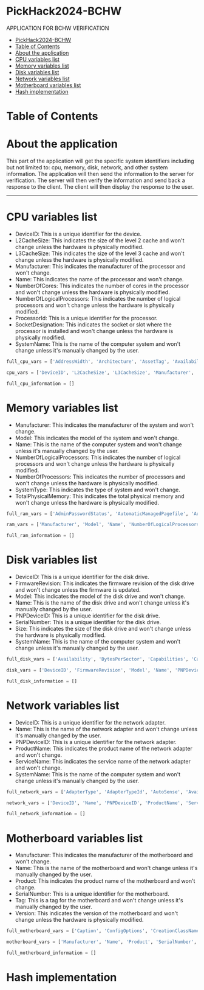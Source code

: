 # PickHack2024-BCHW

APPLICATION FOR BCHW VERIFICATION
- [PickHack2024-BCHW](#pickhack2024-bchw)
- [Table of Contents](#table-of-contents)
- [About the application](#about-the-application)
- [CPU variables list](#cpu-variables-list)
- [Memory variables list](#memory-variables-list)
- [Disk variables list](#disk-variables-list)
- [Network variables list](#network-variables-list)
- [Motherboard variables list](#motherboard-variables-list)
- [Hash implementation](#hash-implementation)

# Table of Contents



# About the application

This part of the application will get the specific system identifiers including but not limited to:
cpu, memory, disk, network, and other system information. 
The application will then send the information to the server for verification. 
The server will then verify the information and send back a response to the client. 
The client will then display the response to the user.

------------------------------------------------------

# CPU variables list

- DeviceID: This is a unique identifier for the device.
- L2CacheSize: This indicates the size of the level 2 cache and won't change unless the hardware is physically modified.
- L3CacheSize: This indicates the size of the level 3 cache and won't change unless the hardware is physically modified.
- Manufacturer: This indicates the manufacturer of the processor and won't change.
- Name: This indicates the name of the processor and won't change.
- NumberOfCores: This indicates the number of cores in the processor and won't change unless the hardware is physically modified.
- NumberOfLogicalProcessors: This indicates the number of logical processors and won't change unless the hardware is physically modified.
- ProcessorId: This is a unique identifier for the processor.
- SocketDesignation: This indicates the socket or slot where the processor is installed and won't change unless the hardware is physically modified.
- SystemName: This is the name of the computer system and won't change unless it's manually changed by the user.

```python
full_cpu_vars = ['AddressWidth', 'Architecture', 'AssetTag', 'Availability', 'Caption', 'Characteristics', 'ConfigManagerErrorCode', 'ConfigManagerUserConfig', 'CpuStatus', 'CreationClassName', 'CurrentClockSpeed', 'CurrentVoltage', 'DataWidth', 'Description', 'DeviceID', 'ErrorCleared', 'ErrorDescription', 'ExtClock', 'Family', 'InstallDate', 'L2CacheSize', 'L2CacheSpeed', 'L3CacheSize', 'L3CacheSpeed', 'LastErrorCode', 'Level', 'LoadPercentage', 'Manufacturer', 'MaxClockSpeed', 'Name', 'NumberOfCores', 'NumberOfEnabledCore', 'NumberOfLogicalProcessors', 'OtherFamilyDescription', 'PartNumber', 'PNPDeviceID', 'PowerManagementCapabilities', 'PowerManagementSupported', 'ProcessorId', 'ProcessorType', 'Revision', 'Role', 'SecondLevelAddressTranslationExtensions', 'SerialNumber', 'SocketDesignation', 'Status', 'StatusInfo', 'Stepping', 'SystemCreationClassName', 'SystemName', 'ThreadCount', 'UniqueId', 'UpgradeMethod', 'Version', 'VirtualizationFirmwareEnabled', 'VMMonitorModeExtensions', 'VoltageCaps']

cpu_vars = ['DeviceID', 'L2CacheSize', 'L3CacheSize', 'Manufacturer', 'Name', 'NumberOfCores', 'NumberOfLogicalProcessors', 'ProcessorId', 'SocketDesignation', 'SystemName']

full_cpu_information = []
```

# Memory variables list

- Manufacturer: This indicates the manufacturer of the system and won't change.
- Model: This indicates the model of the system and won't change.
- Name: This is the name of the computer system and won't change unless it's manually changed by the user.
- NumberOfLogicalProcessors: This indicates the number of logical processors and won't change unless the hardware is physically modified.
- NumberOfProcessors: This indicates the number of processors and won't change unless the hardware is physically modified.
- SystemType: This indicates the type of system and won't change.
- TotalPhysicalMemory: This indicates the total physical memory and won't change unless the hardware is physically modified.

```python
full_ram_vars = ['AdminPasswordStatus', 'AutomaticManagedPagefile', 'AutomaticResetBootOption', 'AutomaticResetCapability', 'BootOptionOnLimit', 'BootOptionOnWatchDog', 'BootROMSupported', 'BootStatus', 'BootupState', 'Caption', 'ChassisBootupState', 'ChassisSKUNumber', 'CreationClassName', 'CurrentTimeZone', 'DaylightInEffect', 'Description', 'DNSHostName', 'Domain', 'DomainRole', 'EnableDaylightSavingsTime', 'FrontPanelResetStatus', 'HypervisorPresent', 'InfraredSupported', 'InitialLoadInfo', 'InstallDate', 'KeyboardPasswordStatus', 'LastLoadInfo', 'Manufacturer', 'Model', 'Name', 'NameFormat', 'NetworkServerModeEnabled', 'NumberOfLogicalProcessors', 'NumberOfProcessors', 'OEMLogoBitmap', 'OEMStringArray', 'PartOfDomain', 'PauseAfterReset', 'PCSystemType', 'PCSystemTypeEx', 'PowerManagementCapabilities', 'PowerManagementSupported', 'PowerOnPasswordStatus', 'PowerState', 'PowerSupplyState', 'PrimaryOwnerContact', 'PrimaryOwnerName', 'ResetCapability', 'ResetCount', 'ResetLimit', 'Roles', 'Status', 'SupportContactDescription', 'SystemFamily', 'SystemSKUNumber', 'SystemStartupDelay', 'SystemStartupOptions', 'SystemStartupSetting', 'SystemType', 'ThermalState', 'TotalPhysicalMemory', 'UserName', 'WakeUpType', 'Workgroup']

ram_vars = ['Manufacturer', 'Model', 'Name', 'NumberOfLogicalProcessors', 'NumberOfProcessors', 'SystemType', 'TotalPhysicalMemory']

full_ram_information = []
```

# Disk variables list

- DeviceID: This is a unique identifier for the disk drive.
- FirmwareRevision: This indicates the firmware revision of the disk drive and won't change unless the firmware is updated.
- Model: This indicates the model of the disk drive and won't change.
- Name: This is the name of the disk drive and won't change unless it's manually changed by the user.
- PNPDeviceID: This is a unique identifier for the disk drive.
- SerialNumber: This is a unique identifier for the disk drive.
- Size: This indicates the size of the disk drive and won't change unless the hardware is physically modified.
- SystemName: This is the name of the computer system and won't change unless it's manually changed by the user.

```python
full_disk_vars = ['Availability', 'BytesPerSector', 'Capabilities', 'CapabilityDescriptions', 'Caption', 'CompressionMethod', 'ConfigManagerErrorCode', 'ConfigManagerUserConfig', 'CreationClassName', 'DefaultBlockSize', 'Description', 'DeviceID', 'ErrorCleared', 'ErrorDescription', 'ErrorMethodology', 'FirmwareRevision', 'Index', 'InstallDate', 'InterfaceType', 'LastErrorCode', 'Manufacturer', 'MaxBlockSize', 'MaxMediaSize', 'MediaLoaded', 'MediaType', 'MinBlockSize', 'Model', 'Name', 'NeedsCleaning', 'NumberOfMediaSupported', 'Partitions', 'PNPDeviceID', 'PowerManagementCapabilities', 'PowerManagementSupported', 'SCSIBus', 'SCSILogicalUnit', 'SCSIPort', 'SCSITargetId', 'SectorsPerTrack', 'SerialNumber', 'Signature', 'Size', 'Status', 'StatusInfo', 'SystemCreationClassName', 'SystemName', 'TotalCylinders', 'TotalHeads', 'TotalSectors', 'TotalTracks', 'TracksPerCylinder']

disk_vars = ['DeviceID', 'FirmwareRevision', 'Model', 'Name', 'PNPDeviceID', 'SerialNumber', 'Size', 'SystemName']

full_disk_information = []
```

# Network variables list

- DeviceID: This is a unique identifier for the network adapter.
- Name: This is the name of the network adapter and won't change unless it's manually changed by the user.
- PNPDeviceID: This is a unique identifier for the network adapter.
- ProductName: This indicates the product name of the network adapter and won't change.
- ServiceName: This indicates the service name of the network adapter and won't change.
- SystemName: This is the name of the computer system and won't change unless it's manually changed by the user.

```python
full_network_vars = ['AdapterType', 'AdapterTypeId', 'AutoSense', 'Availability', 'Caption', 'ConfigManagerErrorCode', 'ConfigManagerUserConfig', 'CreationClassName', 'Description', 'DeviceID', 'ErrorCleared', 'ErrorDescription', 'GUID', 'Index', 'InstallDate', 'Installed', 'InterfaceIndex', 'LastErrorCode', 'MACAddress', 'Manufacturer', 'MaxNumberControlled', 'MaxSpeed', 'Name', 'NetConnectionID', 'NetConnectionStatus', 'NetEnabled', 'NetworkAddresses', 'PermanentAddress', 'PhysicalAdapter', 'PNPDeviceID', 'PowerManagementCapabilities', 'PowerManagementSupported', 'ProductName', 'ServiceName', 'Speed', 'Status', 'StatusInfo', 'SystemCreationClassName', 'SystemName', 'TimeOfLastReset']

network_vars = ['DeviceID', 'Name', 'PNPDeviceID', 'ProductName', 'ServiceName', 'SystemName']

full_network_information = []
```

# Motherboard variables list

- Manufacturer: This indicates the manufacturer of the motherboard and won't change.
- Name: This is the name of the motherboard and won't change unless it's manually changed by the user.
- Product: This indicates the product name of the motherboard and won't change.
- SerialNumber: This is a unique identifier for the motherboard.
- Tag: This is a tag for the motherboard and won't change unless it's manually changed by the user.
- Version: This indicates the version of the motherboard and won't change unless the hardware is physically modified.

```python
full_motherboard_vars = ['Caption', 'ConfigOptions', 'CreationClassName', 'Depth', 'Description', 'Height', 'HostingBoard', 'HotSwappable', 'InstallDate', 'Manufacturer', 'Model', 'Name', 'OtherIdentifyingInfo', 'PartNumber', 'PoweredOn', 'Product', 'Removable', 'Replaceable', 'RequirementsDescription', 'RequiresDaughterBoard', 'SerialNumber', 'SKU', 'SlotLayout', 'SpecialRequirements', 'Status', 'Tag', 'Version', 'Weight', 'Width']

motherboard_vars = ['Manufacturer', 'Name', 'Product', 'SerialNumber', 'Tag', 'Version']

full_motherboard_information = []
```

# Hash implementation

